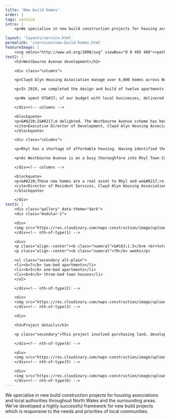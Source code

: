 ```yaml
---
title: 'New build homes'
order: 1
tags: service
intro: |
    <p>We specialise in new build construction projects for housing associations and local authorities throughout North Wales and the surrounding areas. We&#8217;ve developed a highly successful framework for new build projects which is responsive to the needs and priorities of local communities. We recently completed a successful project for one of our clients&#8212;Clwyd Alyn Housing Association&#8212;where we built twelve apartments in Rhyl.</p>

layout: 'layouts/service.html'
permalink: '/services/new-build-homes.html'
featureImage: |
    <svg xmlns="http://www.w3.org/2000/svg" viewBox="0 0 405 400"><path d="M461.403 396s-172.233-.814-193.816-2.443c-21.584-1.63.409 2.035 11.81 0 11.402-2.036 0-24.43-2.443-20.765-2.444 3.664 32.173 12.622 45.206 12.622 13.03 0 3.255-10.993 3.255-20.765 0-9.77 16.7 7.33 23.622 10.178 6.923 2.85-3.259-8.957-6.11-26.872-2.851-17.914 33.396 28.91 43.576 34.202 10.18 5.292-21.585-48.86-22.806-56.188-1.22-7.329 4.072-3.256 5.701-7.736 1.63-4.48-4.888-4.48-.406-11.4 4.48-6.92 32.729-72.847 28.248-98.905-4.48-26.057-38.281-41.122-45.611-48.857-7.33-7.737 8.705-59.236 11.964-74.71 3.259-15.47-.815-44.378-10.18-57.813-9.367-13.437-27.288-14.66-29.323-14.66-2.036 0-.407 31.353 2.035 33.795 2.444 2.444 3.259-31.352-2.442-37.458-5.703-6.106-13.846-4.885-26.47-.815-12.627 4.073-14.255 30.945-10.998 37.459 3.259 6.514 6.518-31.35 6.518-34.2 0-2.851-4.074.814-17.92 15.064-13.845 14.25-8.551 35.829-10.588 43.565-2.036 7.737-8.96 8.956-16.698 8.551-7.737-.408 30.137-32.166 65.974-26.466 35.838 5.7 61.902 19.95 63.125 25.652 1.221 5.7-14.256 3.663-21.178-.408-6.924-4.07 14.66.408 12.217 3.258-2.443 2.85 20.207 53.533 15.32 75.52-4.886 21.987-57.012 13.436-59.863 8.958-2.852-4.478 10.994.408 26.063-10.179 15.068-10.586 1.628-38.678-1.628-54.966-3.259-16.284-2.291-18.114-5.548-23.406-3.259-5.291 9.367 6.108 13.846 5.292 4.48-.811 5.294-8.956-8.55-13.027-13.85-4.072-57.017-8.958-68.012-4.478-10.995 4.478-18.325 13.436-17.512 21.17.814 7.737 18.987 51.907 18.987 59.237 0 7.328 1.22 19.542 7.737 20.765 6.516 1.22-34.209-7.329-40.318-20.765-6.107-13.436 6.924-25.245 14.254-40.715 7.33-15.472 8.34-26.492 9.968-26.492 1.628 0-1.886 12.36 3 32.31 4.888 19.951 13.16 36.257 31.717 34.802 19.723-1.546 38.675-27.455 38.675-27.455 5.702-7.736-5.168 12.893-5.576 17.37-.406 4.479 8.552 10.586 2.852 21.173-5.702 10.585-41.947 39.087-57.83 36.236-15.882-2.85 0-35.83 2.444-35.015 2.443.816-15.477 8.959-29.73 23.208-14.254 14.25-30.137 24.022-32.173 46.823-2.036 22.798 15.069 59.038 6.11 59.85-8.96.815 21.992-7.736 26.063-8.142 4.074-.407 72.898-71.25 78.6-76.544 5.7-5.293-6.517-8.551-8.552-11.402-2.036-2.849 16.696-4.886 23.212-7.329 6.517-2.442 4.886-35.828 1.63-45.6-3.258-9.772-8.146 16.692-28.509 41.937-17.978 22.288-50.562 77.591-62.99 92.751-1.647 2.01-2.94 3.314-3.799 3.745-7.33 3.663-11.808-50.08-13.846-63.519-2.036-13.434 15.069-15.062 17.513-19.134 2.442-4.072-7.33-3.664-13.846-6.922-6.517-3.258 38.28-30.129 39.095-35.828.813-5.702 2.85-.815-4.481 13.434-7.33 14.25-23.619 91.202-27.692 110.746-4.073 19.543-33.542 50.046-29.879 55.747 3.667 5.698 47.393 12.749 73.864 12.749 26.47 0 96.108-103.92 93.664-128.348-2.442-24.43-16.064-35.727-36.834-26.771-20.768 8.959-32.474 37.88-49.613 67.64-21.642 37.581-36.133 37.306-47.129 37.306-10.995 0 24.435-19.544 30.95-19.95 6.516-.408-4.479 20.355-9.773 25.24-5.293 4.887-34.357 13.811-50.24 24.398 0 0-40.443 17.81-42.819 12.11-2.377-5.702-8.554 38.963 0 44.664 8.555 5.703 26.14 9.98 25.188.95-.95-9.026-6.177-48.94-8.553-41.813-2.378 7.128 3.326 36.111 4.753 37.537 1.424 1.425 23.76 9.029 25.662-.95 1.901-9.977-15.208-56.067-16.158-51.791-.95 4.276-29.473 13.82-40.876 11.66-23.307-4.412-15.856-22.9-8.12-38.779 7.74-15.878 25.234-15.085 12.202-17.528-13.033-2.443-42.762-142.504-35.838-149.424 6.924-6.922 30.544-9.772 35.43-4.887 4.887 4.887 24.435 132.325 18.734 148.205-5.703 15.878-25.658-157.16-22.806-162.454 2.85-5.293 36.653-13.843 41.946 1.627 5.293 15.473-.406 169.376 8.96 166.12 9.366-3.258-33.394-21.58-43.983-16.287-10.588 5.293-9.775 19.543-8.552 26.06 1.221 6.512 6.924 7.734 25.25 7.734 18.325 0 57.422-11.4 61.086-11.4 3.666 0 5.294 8.958 8.146 20.358 2.85 11.399-46.168 20.323-35.986 32.538 10.18 12.214-17.105 56.595-6.924 56.187 10.182-.408-238.146.711-238.146.711" stroke="#FA6E34" stroke-width="2" fill="none" fill-rule="evenodd" stroke-linecap="round" stroke-linejoin="round"/></svg>
text2: |
    <h2>Westbourne Avenue development</h2>

    <div class="columns">

    <p>Clwyd Alyn Housing Association manage over 6,000 homes across North Wales. They provide general family accommodation, supported living schemes, housing with care, and support home ownership options.</p>

    <p>In 2019, we completed the design and build of twelve apartments and four town houses in Westbourne Avenue, Rhyl for Clwyd Alyn Housing Association. We spent over a year working with them on this development.</p>

    <p>We spent 97&#37; of our budget with local businesses, delivered 35 apprentice weeks, and paid all our contractors within one month.</p>

    </div><!-- columns -->

    <blockquote>
    <p>&#8220;I&#8217;m delighted. The Westbourne Avenue scheme has been a huge success and was delivered on time and within budget. I&#8217;ve made our board and management aware how well the project went.&#8221;</p>
    <cite>Executive Director of Development, Clwyd Alyn Housing Association</cite>
    </blockquote>

    <div class="columns">

    <p>Rhyl has a shortage of affordable housing. Having identified the Westbourne Avenue site, we worked closely with Clwyd Alyn Housing Association to identify the appropriate housing mix of housing for the site. Thanks to a Welsh Government Social Housing Grant secured with Denbighshire County Borough Council, we purchased the land and entered into a packaged D+B JCT contract with Clwyd Alyn Housing Association.</p>

    <p>As Westbourne Avenue is on a busy thoroughfare into Rhyl Town Centre, it was important to limit rush hour deliveries and not obstruct buses and emergency vehicles. The site overlooks Marine Lake&#8212;a popular destination for tourists&#8212;so we also gave consideration to minimising disruption during the busy tourist season.</p>

    </div><!-- columns -->

    <blockquote>
    <p>&#8220;These new homes are a real asset to Rhyl and we&#8217;re proud to be part of this transformation in the town.&#8221;</p>
    <cite>Director of Resident Services, Clwyd Alyn Housing Association</cite>
    </blockquote>

    </div>
text3: |
    <div class="gallery" data-theme="dark">
    <div class="modular-1">

    <div>
    <img src="https://res.cloudinary.com/nwps-construction/image/upload/f_auto/v1617878863/website/westbourne-1_pcdoyj.jpg" alt="">
    </div><!-- nth-of-type(1) -->

    <div>
    <p class="align--center"><b class="numeral">&#163;1.5</b>m <br>total budget</p>
    <p class="align--center"><b class="numeral">70</b> weeks</p>

    <ul class="secondary alt-plain">
    <li><b>7</b> two-bed apartments</li>
    <li><b>5</b> one-bed apartments</li>
    <li><b>4</b> three-bed town houses</li> 
    </ul>

    </div><!-- nth-of-type(2) -->

    <div>
    <img src="https://res.cloudinary.com/nwps-construction/image/upload/f_auto/v1617878863/website/westbourne-2_fpkrlo.jpg" alt="">
    </div><!-- nth-of-type(3) -->

    <div>

    <h3>Project details</h3>

    <p class="secondary">This project involved purchasing land, developing sub-contractors, managing supply chains, and minimising disruptions. We also developed boundaries, added car parking, and landscaped the site.</p>

    </div><!-- nth-of-type(4) -->

    <div>
    <img src="https://res.cloudinary.com/nwps-construction/image/upload/f_auto/v1617878863/website/westbourne-3_zhgyyt.jpg" alt="">
    </div><!-- nth-of-type(5) -->

    <div>
    <img src="https://res.cloudinary.com/nwps-construction/image/upload/f_auto/v1617878863/website/westbourne-4_sdaw8h.jpg" alt="">
    </div><!-- nth-of-type(6) -->
---
```


<p class="dropcap">We specialise in new build construction projects for housing associations and local authorities throughout North Wales and the surrounding areas. We&#8217;ve developed a highly successful framework for new build projects which is responsive to the needs and priorities of local communities.</p>